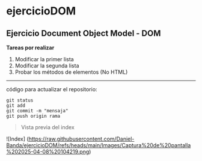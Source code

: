# ejercicioDOM
## Ejercicio Document Object Model - DOM

**Tareas por realizar**

1. Modificar la primer lista
2. Modificar la segunda lista 
3. Probar los métodos de elementos (No HTML)

---

código para actualizar el repositorio:
```
git status
git add
git commit -m "mensaja"
git push origin rama
```

> Vista previa del index

![Index] (https://raw.githubusercontent.com/Daniel-Banda/ejercicioDOM/refs/heads/main/Images/Captura%20de%20pantalla%202025-04-08%20104219.png)